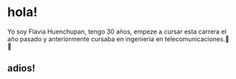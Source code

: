 # hola!  
Yo soy Flavia Huenchupan,  tengo 30 años, empeze a cursar esta carrera el año pasado y anteriormente cursaba en ingenieria en telecomunicaciones.:book: :notebook:


## adios!
